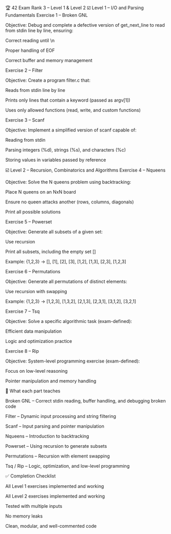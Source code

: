 🏆 42 Exam Rank 3 – Level 1 & Level 2
☑️ Level 1 – I/O and Parsing Fundamentals
Exercise 1 – Broken GNL

Objective: Debug and complete a defective version of get_next_line to read from stdin line by line, ensuring:

Correct reading until \n

Proper handling of EOF

Correct buffer and memory management

Exercise 2 – Filter

Objective: Create a program filter.c that:

Reads from stdin line by line

Prints only lines that contain a keyword (passed as argv[1])

Uses only allowed functions (read, write, and custom functions)

Exercise 3 – Scanf

Objective: Implement a simplified version of scanf capable of:

Reading from stdin

Parsing integers (%d), strings (%s), and characters (%c)

Storing values in variables passed by reference

☑️ Level 2 – Recursion, Combinatorics and Algorithms
Exercise 4 – Nqueens

Objective: Solve the N queens problem using backtracking:

Place N queens on an NxN board

Ensure no queen attacks another (rows, columns, diagonals)

Print all possible solutions

Exercise 5 – Powerset

Objective: Generate all subsets of a given set:

Use recursion

Print all subsets, including the empty set []

Example: {1,2,3} → [], [1], [2], [3], [1,2], [1,3], [2,3], [1,2,3]

Exercise 6 – Permutations

Objective: Generate all permutations of distinct elements:

Use recursion with swapping

Example: {1,2,3} → [1,2,3], [1,3,2], [2,1,3], [2,3,1], [3,1,2], [3,2,1]

Exercise 7 – Tsq

Objective: Solve a specific algorithmic task (exam-defined):

Efficient data manipulation

Logic and optimization practice

Exercise 8 – Rip

Objective: System-level programming exercise (exam-defined):

Focus on low-level reasoning

Pointer manipulation and memory handling

📝 What each part teaches

Broken GNL – Correct stdin reading, buffer handling, and debugging broken code

Filter – Dynamic input processing and string filtering

Scanf – Input parsing and pointer manipulation

Nqueens – Introduction to backtracking

Powerset – Using recursion to generate subsets

Permutations – Recursion with element swapping

Tsq / Rip – Logic, optimization, and low-level programming

✅ Completion Checklist

All Level 1 exercises implemented and working

All Level 2 exercises implemented and working

Tested with multiple inputs

No memory leaks

Clean, modular, and well-commented code
